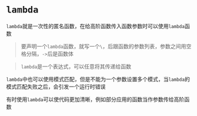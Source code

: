 # `lambda`

`lambda`就是一次性的匿名函数，在给高阶函数传入函数参数时可以使用`lambda`函数

> 要声明一个`lambda`函数，就写一个`\`，后跟函数的参数列表，参数之间用空格分隔，`->`后是函数体

> `lambda`是一个表达式，可以任意将其传递给函数

`lambda`中也可以使用模式匹配，但是不能为一个参数设置多个模式，当`lambda`的模式匹配失败之后，会引发一个运行时错误

有时使用`lambda`可以使代码更加清晰，例如部分应用的函数当作参数传给高阶函数
